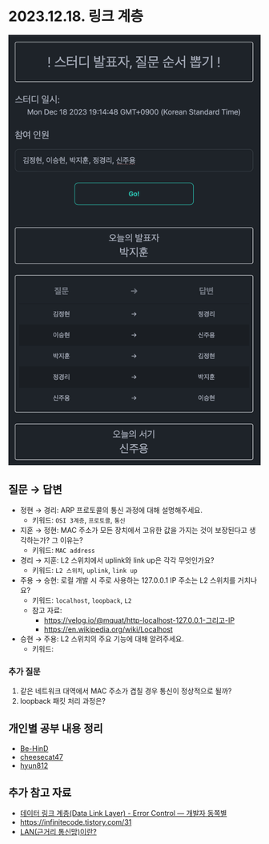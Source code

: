 # 2023.12.18. 링크 계층

![roulette result](roulette.png)

## 질문 → 답변

- 정현 → 경리: ARP 프로토콜의 통신 과정에 대해 설명해주세요.
    - 키워드: `OSI 3계층`, `프로토콜`, `통신`
- 지훈 → 정현: MAC 주소가 모든 장치에서 고유한 값을 가지는 것이 보장된다고 생각하는가? 그 이유는?
    - 키워드: `MAC address`
- 경리 → 지훈: L2 스위치에서 uplink와 link up은 각각 무엇인가요?
    - 키워드: `L2 스위치`, `uplink`, `link up`
- 주용 → 승현: 로컬 개발 시 주로 사용하는 127.0.0.1 IP 주소는 L2 스위치를 거치나요?
    - 키워드: `localhost`, `loopback`, `L2`
    - 참고 자료:
        - <https://velog.io/@mquat/http-localhost-127.0.0.1-그리고-IP>
        - <https://en.wikipedia.org/wiki/Localhost>
- 승현 → 주용: L2 스위치의 주요 기능에 대해 알려주세요.
    - 키워드:

### 추가 질문

1. 같은 네트워크 대역에서 MAC 주소가 겹칠 경우 통신이 정상적으로 될까?
2. loopback 패킷 처리 과정은?

## 개인별 공부 내용 정리

- [Be-HinD](./Be-HinD/README.md)
- [cheesecat47](./cheesecat47/README.md)
- [hyun812](./hyun812/README.md)

## 추가 참고 자료

- [데이터 링크 계층(Data Link Layer) - Error Control — 개발자 동쪽별](https://east-star.tistory.com/26)
- <https://infinitecode.tistory.com/31>
- [LAN(근거리 통신망)이란?](https://www.cloudflare.com/ko-kr/learning/network-layer/what-is-a-lan/)
